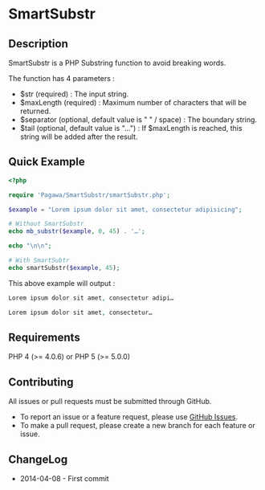 SmartSubstr
===========


Description
---------

SmartSubstr is a PHP Substring function to avoid breaking words.

The function has 4 parameters :
* $str (required) : The input string.
* $maxLength (required) : Maximum number of characters that will be returned.
* $separator (optional, default value is " " / space) : The boundary string.
* $tail (optional, default value is "…") : If $maxLength is reached, this string will be added after the result.


Quick Example
---------

```php
<?php

require 'Pagawa/SmartSubstr/smartSubstr.php';

$example = "Lorem ipsum dolor sit amet, consectetur adipisicing";

# Without SmartSubstr
echo mb_substr($example, 0, 45) . '…';

echo "\n\n";

# With SmartSubtr
echo smartSubstr($example, 45);
```

This above example will output :

```php
Lorem ipsum dolor sit amet, consectetur adipi…

Lorem ipsum dolor sit amet, consectetur…
```


Requirements
---------

PHP 4 (>= 4.0.6) or PHP 5 (>= 5.0.0)


Contributing
---------

All issues or pull requests must be submitted through GitHub.

* To report an issue or a feature request, please use [GitHub Issues](https://github.com/Pagawa/SmartSubstr/issues).
* To make a pull request, please create a new branch for each feature or issue.


ChangeLog
---------

* 2014-04-08 - First commit
